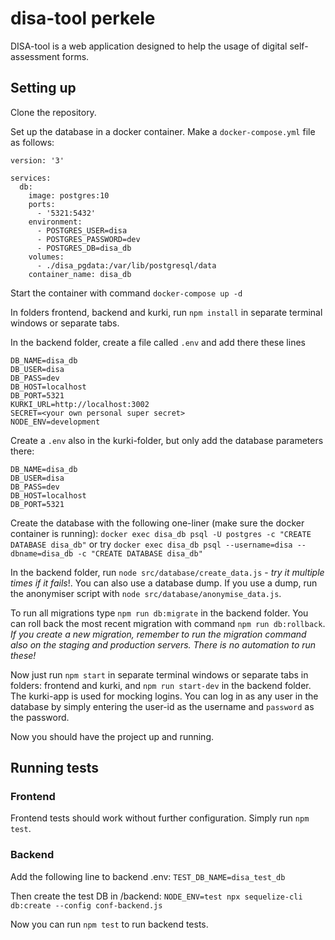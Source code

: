 # disa-tool perkele

DISA-tool is a web application designed to help the usage of digital self-assessment forms.

## Setting up

Clone the repository.

Set up the database in a docker container.
Make a `docker-compose.yml` file as follows:

```
version: '3'

services:
  db:
    image: postgres:10
    ports:
      - '5321:5432'
    environment:
      - POSTGRES_USER=disa
      - POSTGRES_PASSWORD=dev
      - POSTGRES_DB=disa_db
    volumes:
      - ./disa_pgdata:/var/lib/postgresql/data
    container_name: disa_db
```

Start the container with command `docker-compose up -d`

In folders frontend, backend and kurki, run `npm install` in separate terminal windows or separate tabs.

In the backend folder, create a file called `.env` and add there these lines

```
DB_NAME=disa_db
DB_USER=disa
DB_PASS=dev
DB_HOST=localhost
DB_PORT=5321
KURKI_URL=http://localhost:3002
SECRET=<your own personal super secret>
NODE_ENV=development
```

Create a `.env` also in the kurki-folder, but only add the database parameters there:

```
DB_NAME=disa_db
DB_USER=disa
DB_PASS=dev
DB_HOST=localhost
DB_PORT=5321
```

Create the database with the following one-liner (make sure the docker container is running):
`docker exec disa_db psql -U postgres -c "CREATE DATABASE disa_db"` or try `docker exec disa_db psql --username=disa --dbname=disa_db -c "CREATE DATABASE disa_db"`

In the backend folder, run `node src/database/create_data.js` - *try it multiple times if it fails*!. You can also use a database dump. If you use a dump, run the anonymiser script with `node src/database/anonymise_data.js`.

To run all migrations type `npm run db:migrate` in the backend folder. You can roll back the most recent migration with command `npm run db:rollback`. _If you create a new migration, remember to run the migration command also on the staging and production servers. There is no automation to run these!_

Now just run `npm start` in separate terminal windows or separate tabs in folders: frontend and kurki, and `npm run start-dev` in the backend folder. The kurki-app is used for mocking logins. You can log in as any user in the database by simply entering the user-id as the username and `password` as the password.

Now you should have the project up and running.

## Running tests

### Frontend

Frontend tests should work without further configuration. Simply run `npm test`.

### Backend

Add the following line to backend .env: `TEST_DB_NAME=disa_test_db`

Then create the test DB in /backend: `NODE_ENV=test npx sequelize-cli db:create --config conf-backend.js`

Now you can run `npm test` to run backend tests.
